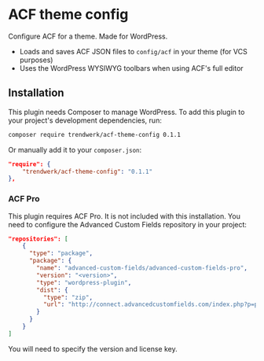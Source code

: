 # ACF theme config
Configure ACF for a theme. Made for WordPress.

- Loads and saves ACF JSON files to `config/acf` in your theme (for VCS purposes)
- Uses the WordPress WYSIWYG toolbars when using ACF's full editor

## Installation
This plugin needs Composer to manage WordPress. To add this plugin to your project's development dependencies, run:
```sh
composer require trendwerk/acf-theme-config 0.1.1
```

Or manually add it to your `composer.json`:
```json
"require": {
	"trendwerk/acf-theme-config": "0.1.1"
},
```

### ACF Pro
This plugin requires ACF Pro. It is not included with this installation. You need to configure the Advanced Custom Fields repository in your project:

```json
"repositories": [
	{
	  "type": "package",
	  "package": {
	    "name": "advanced-custom-fields/advanced-custom-fields-pro",
	    "version": "<version>",
	    "type": "wordpress-plugin",
	    "dist": {
	      "type": "zip",
	      "url": "http://connect.advancedcustomfields.com/index.php?p=pro&a=download&k=<license-key>"
	    }
	  }
	}
]
```

You will need to specify the version and license key.
